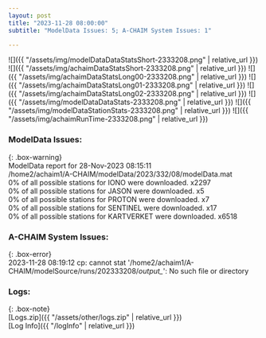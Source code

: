 ```yaml
---
layout: post
title: "2023-11-28 08:00:00"
subtitle: "ModelData Issues: 5; A-CHAIM System Issues: 1"

---
```


![]({{ "/assets/img/modelDataDataStatsShort-2333208.png" | relative_url }})
![]({{ "/assets/img/achaimDataStatsShort-2333208.png" | relative_url }})
![]({{ "/assets/img/achaimDataStatsLong00-2333208.png" | relative_url }})
![]({{ "/assets/img/achaimDataStatsLong01-2333208.png" | relative_url }})
![]({{ "/assets/img/achaimDataStatsLong02-2333208.png" | relative_url }})
![]({{ "/assets/img/modelDataDataStats-2333208.png" | relative_url }})
![]({{ "/assets/img/modelDataStationStats-2333208.png" | relative_url }})
![]({{ "/assets/img/achaimRunTime-2333208.png" | relative_url }})


### ModelData Issues:  
  
{: .box-warning}  
 ModelData report for 28-Nov-2023 08:15:11   
 /home2/achaim1/A-CHAIM/modelData/2023/332/08/modelData.mat   
 0% of all possible stations for IONO were downloaded. x2297   
 0% of all possible stations for JASON were downloaded. x5   
 0% of all possible stations for PROTON were downloaded. x7   
 0% of all possible stations for SENTINEL were downloaded. x17   
 0% of all possible stations for KARTVERKET were downloaded. x6518   
  
### A-CHAIM System Issues:  
  
{: .box-error}  
2023-11-28 08:19:12 cp: cannot stat '/home2/achaim1/A-CHAIM/modelSource/runs/202333208/*output_*': No such file or directory  

### Logs:  
  
{: .box-note}  
[Logs.zip]({{ "/assets/other/logs.zip" | relative_url }})  
[Log Info]({{ "/logInfo" | relative_url }})  
